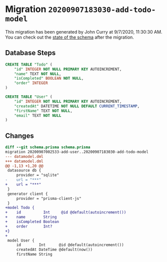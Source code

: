 # Migration `20200907183030-add-todo-model`

This migration has been generated by John Curry at 9/7/2020, 11:30:30 AM.
You can check out the [state of the schema](./schema.prisma) after the migration.

## Database Steps

```sql
CREATE TABLE "Todo" (
    "id" INTEGER NOT NULL PRIMARY KEY AUTOINCREMENT,
    "name" TEXT NOT NULL,
    "isCompleted" BOOLEAN NOT NULL,
    "order" INTEGER
)

CREATE TABLE "User" (
    "id" INTEGER NOT NULL PRIMARY KEY AUTOINCREMENT,
    "createdAt" DATETIME NOT NULL DEFAULT CURRENT_TIMESTAMP,
    "firstName" TEXT NOT NULL,
    "email" TEXT NOT NULL
)
```

## Changes

```diff
diff --git schema.prisma schema.prisma
migration 20200907002533-add-user..20200907183030-add-todo-model
--- datamodel.dml
+++ datamodel.dml
@@ -1,13 +1,20 @@
 datasource db {
     provider = "sqlite"
-    url = "***"
+    url = "***"
 }
 generator client {
     provider = "prisma-client-js"
 }
+model Todo {
+    id          Int     @id @default(autoincrement())
+    name        String
+    isCompleted Boolean
+    order       Int?
+}
+
 model User {
     id        Int      @id @default(autoincrement())
     createdAt DateTime @default(now())
     firstName String
```


